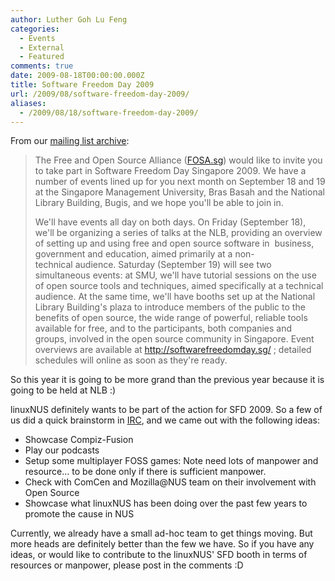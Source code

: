 ```yaml
---
author: Luther Goh Lu Feng
categories:
  - Events
  - External
  - Featured
comments: true
date: 2009-08-18T00:00:00.000Z
title: Software Freedom Day 2009
url: /2009/08/software-freedom-day-2009/
aliases:
  - /2009/08/18/software-freedom-day-2009/
---
```


From our <a href="http://tech.groups.yahoo.com/group/linuxNUS/message/4183">mailing list archive</a>:
<blockquote>The Free and Open Source Alliance (<a href="FOSA.sg">FOSA.sg</a>) would like to invite you  to take part in Software Freedom Day Singapore 2009. We have a number of events lined up for you next month on September 18 and 19 at the Singapore Management University, Bras Basah and the National Library Building, Bugis, and we hope you'll be able to join in.

We'll have events all day on both days. On Friday (September 18),  we'll be organizing a series of talks at the NLB, providing an overview of setting up and using free and open source software in  business, government and education, aimed primarily at a non-technical audience. Saturday (September 19) will see two simultaneous events: at SMU, we'll have tutorial sessions on the use of open source tools and techniques, aimed specifically at a technical audience. At the same time, we'll have booths set up at the National Library Building's plaza to introduce members of the public to the benefits of open source, the wide range of powerful, reliable tools available for free, and to the participants, both companies and groups, involved in the open source community in Singapore. Event overviews are available at <a href="http://softwarefreedomday.sg/">http://softwarefreedomday.sg/ </a>; detailed schedules will online as soon as they're ready.</blockquote>
So this year it is going to be more grand than the previous year because it is going to be held at NLB :)

linuxNUS definitely wants to be part of the action for SFD 2009. So a few of us did a quick brainstorm in <a href="http://linuxnus.org/irc/">IRC</a>, and we came out with the following ideas:
<ul>
	<li>Showcase Compiz-Fusion</li>
	<li>Play our podcasts</li>
	<li>Setup some multiplayer FOSS games: Note need lots of manpower and resource... to be done only if there is sufficient manpower.</li>
	<li>Check with ComCen and Mozilla@NUS team on their involvement with Open Source</li>
	<li>Showcase what linuxNUS has been doing over the past few years to promote the cause in NUS</li>
</ul>
Currently, we already have a small ad-hoc team to get things moving. But more heads are definitely better than the few we have. So if you have any ideas, or would like to contribute to the linuxNUS' SFD booth in terms of resources or manpower, please post in the comments :D
